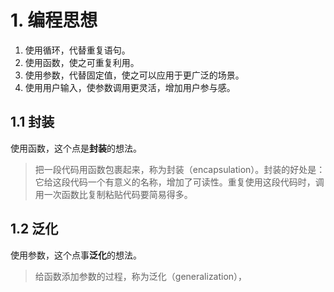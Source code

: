 # 1. 编程思想  

1. 使用循环，代替重复语句。  
2. 使用函数，使之可重复利用。  
3. 使用参数，代替固定值，使之可以应用于更广泛的场景。  
4. 使用用户输入，使参数调用更灵活，增加用户参与感。  

## 1.1 封装
使用函数，这个点是**封装**的想法。  
> 把一段代码用函数包裹起来，称为封装（encapsulation）。封装的好处是：它给这段代码一个有意义的名称，增加了可读性。重复使用这段代码时，调用一次函数比复制粘贴代码要简易得多。

## 1.2 泛化  
使用参数，这个点事**泛化**的想法。  
> 给函数添加参数的过程，称为泛化（generalization），


